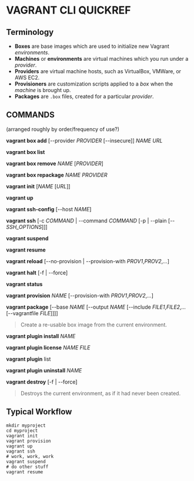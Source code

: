 # VAGRANT CLI QUICKREF

## Terminology

* **Boxes** are base images which are used to initialize new Vagrant _environments_.
* **Machines** or **environments** are virtual machines which you run under a _provider_.
* **Providers** are virtual machine hosts, such as VirtualBox, VMWare, or AWS EC2.
* **Provisioners** are customization scripts applied to a _box_ when the _machine_ is brought up.
* **Packages** are `.box` files, created for a particular _provider_.

## COMMANDS

(arranged roughly by order/frequency of use?)

**vagrant box add** [--provider _PROVIDER_ [--insecure]] _NAME_ _URL_

**vagrant box list**

**vagrant box remove** _NAME_ [_PROVIDER_]

**vagrant box repackage** _NAME_ _PROVIDER_

**vagrant init** [_NAME_ [_URL_]]

**vagrant up**

**vagrant ssh-config** [--host _NAME_]

**vagrant ssh** [-c _COMMAND_ | --command _COMMAND_ [-p | --plain [-- _SSH_OPTIONS_]]]

**vagrant suspend**

**vagrant resume**

**vagrant reload** [--no-provision | --provision-with _PROV1_,_PROV2_,_..._]

**vagrant halt** [-f | --force]

**vagrant status**

**vagrant provision** _NAME_ [--provision-with _PROV1_,_PROV2_,_..._]

**vagrant package** [--base _NAME_ [--output _NAME_ [--include _FILE1_,_FILE2_,_..._ [--vagrantfile _FILE_]]]]
> Create a re-usable box image from the current environment.

**vagrant plugin install** _NAME_

**vagrant plugin license** _NAME_ _FILE_

**vagrant plugin** list

**vagrant plugin uninstall** _NAME_

**vagrant destroy** [-f | --force]
> Destroys the current environment, as if it had never been created.

## Typical Workflow
    mkdir myproject
    cd myproject
    vagrant init
    vagrant provision
    vagrant up
    vagrant ssh
    # work, work, work
    vagrant suspend
    # do other stuff
    vagrant resume

